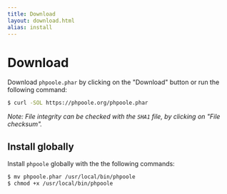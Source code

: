 ```yaml
---
title: Download
layout: download.html
alias: install
---
```


# Download

Download `phpoole.phar` by clicking on the "Download" button or run the following command:

```bash
$ curl -SOL https://phpoole.org/phpoole.phar
```

_Note: File integrity can be checked with the `SHA1` file, by clicking on "File checksum"._

## Install globally

Install `phpoole` globally with the the following commands:

```bash
$ mv phpoole.phar /usr/local/bin/phpoole
$ chmod +x /usr/local/bin/phpoole
```
